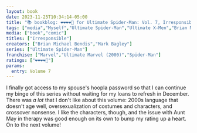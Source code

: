 ```yaml
---
layout: book
date: 2023-11-25T10:34:14-05:00
title: "📚 bookblog: ❤️❤️❤️❤️🖤 for Ultimate Spider-Man: Vol. 7, Irresponsible, by Brian Michael Bendis and Mark Bagley"
tags: ["media","Myself","Ultimate Spider-Man","Ultimate X-Men","Brian Michael Bendis","Mark Bagley","comics"]
media: ["book","comic"]
titles: ["Irresponsible"]
creators: ["Brian Michael Bendis","Mark Bagley"]
series: ["Ultimate Spider-Man"]
franchise: ["Marvel","Ultimate Marvel (2000)","Spider-Man"]
ratings: ["❤️❤️❤️❤️🖤"]
params:
  entry: Volume 7
---
```


I finally got access to my spouse's hoopla password so that I can continue my binge of this series without waiting for my loans to refresh in December. There was *a lot* that I don't like about this volume: 2000s language that doesn't age well, oversexualization of costumes and characters, and crossover nonsense. I like the characters, though, and the issue with Aunt May in therapy was good enough on its own to bump my rating up a heart. On to the next volume!
